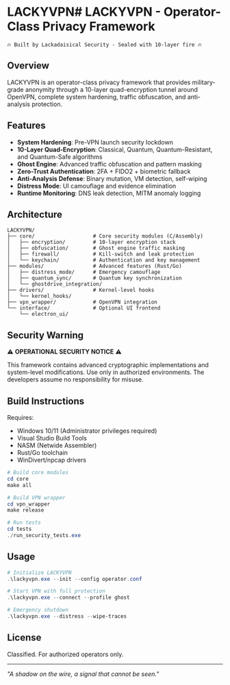 # LACKYVPN# LACKYVPN - Operator-Class Privacy Framework

```
🔥 Built by Lackadaisical Security - Sealed with 10-layer fire 🔥
```

## Overview

LACKYVPN is an operator-class privacy framework that provides military-grade anonymity through a 10-layer quad-encryption tunnel around OpenVPN, complete system hardening, traffic obfuscation, and anti-analysis protection.

## Features

- **System Hardening**: Pre-VPN launch security lockdown
- **10-Layer Quad-Encryption**: Classical, Quantum, Quantum-Resistant, and Quantum-Safe algorithms
- **Ghost Engine**: Advanced traffic obfuscation and pattern masking
- **Zero-Trust Authentication**: 2FA + FIDO2 + biometric fallback
- **Anti-Analysis Defense**: Binary mutation, VM detection, self-wiping
- **Distress Mode**: UI camouflage and evidence elimination
- **Runtime Monitoring**: DNS leak detection, MITM anomaly logging

## Architecture

```
LACKYVPN/
├── core/                   # Core security modules (C/Assembly)
│   ├── encryption/         # 10-layer encryption stack
│   ├── obfuscation/        # Ghost engine traffic masking
│   ├── firewall/           # Kill-switch and leak protection
│   └── keychain/           # Authentication and key management
├── modules/                # Advanced features (Rust/Go)
│   ├── distress_mode/      # Emergency camouflage
│   ├── quantum_sync/       # Quantum key synchronization
│   └── ghostdrive_integration/
├── drivers/                # Kernel-level hooks
│   └── kernel_hooks/
├── vpn_wrapper/            # OpenVPN integration
└── interface/              # Optional UI frontend
    └── electron_ui/
```

## Security Warning

⚠️ **OPERATIONAL SECURITY NOTICE** ⚠️

This framework contains advanced cryptographic implementations and system-level modifications. Use only in authorized environments. The developers assume no responsibility for misuse.

## Build Instructions

Requires:
- Windows 10/11 (Administrator privileges required)
- Visual Studio Build Tools
- NASM (Netwide Assembler)
- Rust/Go toolchain
- WinDivert/npcap drivers

```powershell
# Build core modules
cd core
make all

# Build VPN wrapper
cd vpn_wrapper
make release

# Run tests
cd tests
./run_security_tests.exe
```

## Usage

```powershell
# Initialize LACKYVPN
.\lackyvpn.exe --init --config operator.conf

# Start VPN with full protection
.\lackyvpn.exe --connect --profile ghost

# Emergency shutdown
.\lackyvpn.exe --distress --wipe-traces
```

## License

Classified. For authorized operators only.

---
*"A shadow on the wire, a signal that cannot be seen."*
